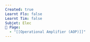 ```yaml
---
Created: true
Learnt Flo: false
Learnt Tim: false
Subjet: Elec
🏫 Page:
  - "[[Operational Amplifier (AOP)]]"
---
```

